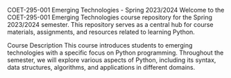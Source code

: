COET-295-001 Emerging Technologies - Spring 2023/2024
Welcome to the COET-295-001 Emerging Technologies course repository for the Spring 2023/2024 semester. This repository serves as a central hub for course materials, assignments, and resources related to learning Python.

Course Description
This course introduces students to emerging technologies with a specific focus on Python programming. Throughout the semester, we will explore various aspects of Python, including its syntax, data structures, algorithms, and applications in different domains.
